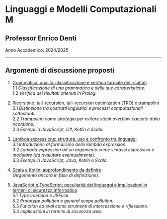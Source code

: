 # Linguaggi e Modelli Computazionali M

## Professor Enrico Denti

Anno Accademico: 2024/2025

---

## Argomenti di discussione proposti

1. [Grammatica: analisi, classificazione e verifica formale dei risultati](./grammar-prolog/)  
    1.1 *Classificazione di una grammatica e delle sue caratteristiche.*  
    1.2 *Verifica dei risultati ottenuti in Prolog.*

1. [Ricorsione: tail-recursion, tail-recursion optimization (TRO) e trampolini](./recursion-trampolines/)  
    2.1 *Distinzione tra costrutti linguistici e processi computazionali sottostanti.*  
    2.2 *Trampolino come strategia per evitare stack overflow causato dalla ricorsione.*  
    2.3 *Esempi in JavaScript, C#, Kotlin e Scala.*

1. [Lambda expressions: struttura, uso e confronto tra linguaggi](./lambda-expressions/)  
    3.1 *Introduzione al formalismo delle lambda expression.*  
    3.2 *Lambda expression ad un argomento come sintassi espressiva e modulare (da rivalutare eventualmente).*  
    3.3 *Esempi in JavaScript, Java, Kotlin e Scala.*

1. [Scala e Kotlin: approfondimento da definire](./scala-kotlin/)  
    *(Argomento ancora in fase di definizione).*

1. [JavaScript e TypeScript: peculiarità dei linguaggi e implicazioni in termini di sicurezza informatica](./javascript-typescript-vulnerabilities/)  
    5.1 *Type coercion e JSFuck.*  
    5.2 *Prototype pollution e general scope pollution.*  
    5.3 *Function ed eval come strumenti di intercessione e riflessione.*  
    5.4 *Implicazioni in termini di sicurezza web.*
